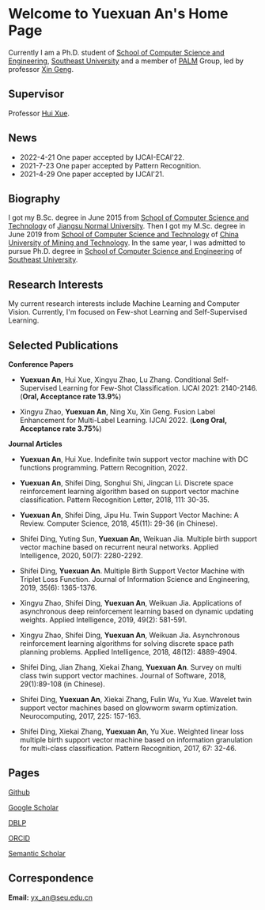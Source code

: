 # Welcome to Yuexuan An's Home Page

Currently I am a Ph.D. student of [School of Computer Science and Engineering](https://cse.seu.edu.cn/), [Southeast University](https://www.seu.edu.cn/) and a member of [PALM](http://palm.seu.edu.cn/) Group, led by professor [Xin Geng](http://palm.seu.edu.cn/xgeng/).

## Supervisor

Professor [Hui Xue](http://palm.seu.edu.cn/hxue/).

## News

- 2022-4-21 One paper accepted by IJCAI-ECAI'22.
- 2021-7-23 One paper accepted by Pattern Recognition.
- 2021-4-29 One paper accepted by IJCAI'21.

## Biography

I got my B.Sc. degree in June 2015 from [School of Computer Science and Technology](http://eit.jsnu.edu.cn/) of [Jiangsu Normal University](http://www.jsnu.edu.cn/). Then I got my M.Sc. degree in June 2019 from [School of Computer Science and Technology](http://cs.cumt.edu.cn/) of [China University of Mining and Technology](http://www.cumt.edu.cn/). In the same year, I was admitted to pursue Ph.D. degree in [School of Computer Science and Engineering](https://cse.seu.edu.cn/) of [Southeast University](https://www.seu.edu.cn/).

## Research Interests

My current research interests include Machine Learning and Computer Vision. Currently, I'm focused on Few-shot Learning and Self-Supervised Learning.

## Selected Publications

**Conference Papers**

- **Yuexuan An**, Hui Xue, Xingyu Zhao, Lu Zhang. Conditional Self-Supervised Learning for Few-Shot Classification. IJCAI 2021: 2140-2146. (**Oral, Acceptance rate 13.9%**)

- Xingyu Zhao, **Yuexuan An**, Ning Xu, Xin Geng. Fusion Label Enhancement for Multi-Label Learning. IJCAI 2022. (**Long Oral, Acceptance rate 3.75%**)

**Journal Articles**

- **Yuexuan An**, Hui Xue. Indefinite twin support vector machine with DC functions programming. Pattern Recognition, 2022.
- **Yuexuan An**, Shifei Ding, Songhui Shi, Jingcan Li. Discrete space reinforcement learning algorithm based on support vector machine classification. Pattern Recognition Letter, 2018, 111: 30-35.
- **Yuexuan An**, Shifei Ding, Jipu Hu. Twin Support Vector Machine: A Review. Computer Science, 2018, 45(11): 29-36 (in Chinese).
- Shifei Ding, Yuting Sun, **Yuexuan An**, Weikuan Jia. Multiple birth support vector machine based on recurrent neural networks. Applied Intelligence, 2020, 50(7): 2280-2292.
- Shifei Ding, **Yuexuan An**. Multiple Birth Support Vector Machine with Triplet Loss Function. Journal of Information Science and Engineering, 2019, 35(6): 1365-1376.

- Xingyu Zhao, Shifei Ding, **Yuexuan An**, Weikuan Jia. Applications of asynchronous deep reinforcement learning based on dynamic updating weights. Applied Intelligence, 2019, 49(2): 581-591.
- Xingyu Zhao, Shifei Ding, **Yuexuan An**, Weikuan Jia. Asynchronous reinforcement learning algorithms for solving discrete space path planning problems. Applied Intelligence, 2018, 48(12): 4889-4904.
- Shifei Ding, Jian Zhang, Xiekai Zhang, **Yuexuan An**. Survey on multi class twin support vector machines. Journal of Software, 2018, 29(1):89-108 (in Chinese).
- Shifei Ding, **Yuexuan An**, Xiekai Zhang, Fulin Wu, Yu Xue. Wavelet twin support vector machines based on glowworm swarm optimization. Neurocomputing, 2017, 225: 157-163.
- Shifei Ding, Xiekai Zhang, **Yuexuan An**, Yu Xue. Weighted linear loss multiple birth support vector machine based on information granulation for multi-class classification. Pattern Recognition, 2017, 67: 32-46.

## **Pages**

[Github](https://github.com/anyuexuan)

[Google Scholar](http://scholar.google.com/citations?user=gCYx1SwAAAAJ&hl=en)

[DBLP](https://dblp.uni-trier.de/pid/192/5235.html)

[ORCID](https://orcid.org/0000-0001-5510-4059)

[Semantic Scholar](https://www.semanticscholar.org/author/7686972)

## Correspondence

**Email:** yx_an@seu.edu.cn
